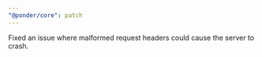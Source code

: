 ```yaml
---
"@ponder/core": patch
---
```


Fixed an issue where malformed request headers could cause the server to crash.
